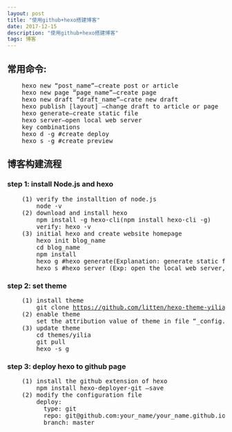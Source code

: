 ```yaml
---
layout: post
title: "使用github+hexo搭建博客"
date: 2017-12-15
description: "使用github+hexo搭建博客"
tags: 博客
---
```



## 常用命令:

<pre>
    hexo new “post_name”–create post or article
    hexo new page “page_name”–create page
    hexo new draft “draft_name”–crate new draft
    hexo publish [layout] –change draft to article or page
    hexo generate–create static file
    hexo server–open local web server
    key combinations
    hexo d -g #create deploy
    hexo s -g #create preview
</pre>

## 博客构建流程

### step 1: install Node.js and hexo
<pre>
    (1) verify the installtion of node.js
        node -v
    (2) download and install hexo
        npm install -g hexo-cli(npm install hexo-cli -g)
        verify: hexo -v
    (3) initial hexo and create website homepage
        hexo init blog_name
        cd blog_name
        npm install
        hexo g #hexo generate(Explanation: generate static files, create a new folder called “public”)
        hexo s #hexo server (Exp: open the local web server, preview the blog. Visit blog by <a href="http://localhost:4000" target="_blank" rel="noopener">http://localhost:4000</a>)
</pre>

### step 2: set theme
<pre>
    (1) install theme
        git clone <a href="https://github.com/litten/hexo-theme-yilia.git" target="_blank" rel="noopener">https://github.com/litten/hexo-theme-yilia.git</a> themes/yilia
    (2) enable theme
        set the attribution value of theme in file “_config.yml” as “yilia”
    (3) update theme
        cd themes/yilia
        git pull
        hexo -s g
</pre>

### step 3: deploy hexo to github page
<pre>
    (1) install the github extension of hexo
        npm install hexo-deployer-git –save
    (2) modify the configuration file
        deploy:
          type: git
          repo: git@github.com:your_name/your_name.github.io.git
          branch: master
</pre>
